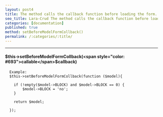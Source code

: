```yaml
---
layout: post4
title: The method calls the callback function before loading the form. Allows you to override the model.
seo_title: Lara-Crud The method calls the callback function before loading the form. Allows you to override the model setBeforeModelFormCollback()
categories: [documentation]
published: true
method: setBeforeModelFormCollback()
permalink: /:categories/:title/
---
```


---

#### $this->setBeforeModelFormCollback(<span style="color: #693">callable</span>$callback)



      Example:
      $this->setBeforeModelFormCollback(function ($model){
    
        if (!empty($model->BLOCK) and $model->BLOCK == 0) {
            $model->BLOCK = 'no';
        }
       
        return $model;
    
      });



